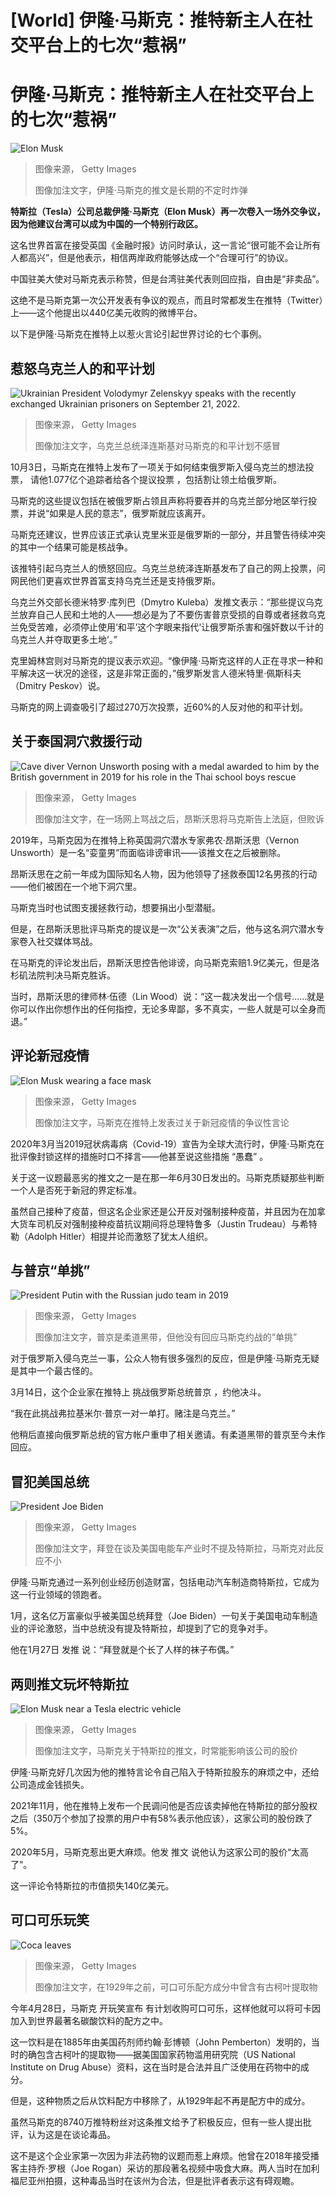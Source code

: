 # [World] 伊隆·马斯克：推特新主人在社交平台上的七次“惹祸”

#  伊隆·马斯克：推特新主人在社交平台上的七次“惹祸”


![Elon Musk](_124345736_1760bb35-f25e-44d7-a936-067686a57b45.jpg)

> 图像来源，  Getty Images
>
> 图像加注文字，伊隆·马斯克的推文是长期的不定时炸弹

**特斯拉（Tesla）公司总裁伊隆·马斯克（Elon Musk）再一次卷入一场外交争议，因为他建议台湾可以成为中国的一个特别行政区。**

这名世界首富在接受英国《金融时报》访问时承认，这一言论“很可能不会让所有人都高兴”，但是他表示，相信两岸政府能够达成一个“合理可行”的协议。

中国驻美大使对马斯克表示称赞，但是台湾驻美代表则回应指，自由是“非卖品”。

这绝不是马斯克第一次公开发表有争议的观点，而且时常都发生在推特（Twitter）上——这个他提出以440亿美元收购的微博平台。

以下是伊隆·马斯克在推特上以惹火言论引起世界讨论的七个事例。

##  惹怒乌克兰人的和平计划

![Ukrainian President Volodymyr Zelenskyy speaks with the recently exchanged Ukrainian prisoners on September 21, 2022.](_126962370_gettyimages-1243417331.jpg)

> 图像来源，  Getty Images
>
> 图像加注文字，乌克兰总统泽连斯基对马斯克的和平计划不感冒

10月3日，马斯克在推特上发布了一项关于如何结束俄罗斯入侵乌克兰的想法投票， 请他1.077亿个追踪者给各个提议投票  ，包括割让领土给俄罗斯。

马斯克的这些提议包括在被俄罗斯占领且声称将要吞并的乌克兰部分地区举行投票，并说“如果是人民的意志”，俄罗斯就应该离开。

马斯克还建议，世界应该正式承认克里米亚是俄罗斯的一部分，并且警告待续冲突的其中一个结果可能是核战争。

该推特引起乌克兰人的愤怒回应。乌克兰总统泽连斯基发布了自己的网上投票，问网民他们更喜欢世界首富支持乌克兰还是支持俄罗斯。

乌克兰外交部长德米特罗·库列巴（Dmytro Kuleba）发推文表示：“那些提议乌克兰放弃自己人民和土地的人——想必是为了不要伤害普京受损的自尊或者拯救乌克兰免受苦难，必须停止使用‘和平’这个字眼来指代‘让俄罗斯杀害和强奸数以千计的乌克兰人并夺取更多土地’。”

克里姆林宫则对马斯克的提议表示欢迎。“像伊隆·马斯克这样的人正在寻求一种和平解决这一状况的途径，这是非常正面的，”俄罗斯发言人德米特里·佩斯科夫（Dmitry Peskov）说。

马斯克的网上调查吸引了超过270万次投票，近60%的人反对他的和平计划。

##  关于泰国洞穴救援行动

![Cave diver Vernon Unsworth posing with a medal awarded to him by the British government in 2019 for his role in the Thai school boys rescue](_124345774_unsworth.png)

> 图像来源，  Getty Images
>
> 图像加注文字，在一场网上骂战之后，昂斯沃思将马克斯告上法庭，但败诉

2019年，马斯克因为在推特上称英国洞穴潜水专家弗农·昂斯沃思（Vernon Unsworth）是一名“娈童男”而面临诽谤审讯——该推文在之后被删除。

昂斯沃思在之前一年成为国际知名人物，因为他领导了拯救泰国12名男孩的行动——他们被困在一个地下洞穴里。

马斯克当时也试图支援拯救行动，想要捐出小型潜艇。

但是，在昂斯沃思批评马斯克的提议是一次“公关表演”之后，他与这名洞穴潜水专家卷入社交媒体骂战。

在马斯克的评论发出后，昂斯沃思控告他诽谤，向马斯克索赔1.9亿美元，但是洛杉矶法院判决马斯克胜诉。

当时，昂斯沃思的律师林·伍德（Lin Wood）说：“这一裁决发出一个信号……就是你可以作出你想作出的任何指控，无论多卑鄙，多不真实，一些人就是可以全身而退。”

##  评论新冠疫情

![Elon Musk wearing a face mask](_124345776_covid.png)

> 图像来源，  Getty Images
>
> 图像加注文字，马斯克在推特上发表过关于新冠疫情的争议性言论

2020年3月当2019冠状病毒病（Covid-19）宣告为全球大流行时，伊隆·马斯克在批评像封锁这样的措施时口不择言——他甚至说这些措施 “愚蠢”  。

关于这一议题最恶劣的推文之一是在那一年6月30日发出的。马斯克质疑那些判断一个人是否死于新冠的界定标准。

虽然自己接种了疫苗，但这名企业家还是公开反对强制接种疫苗，并且因为在加拿大货车司机反对强制接种疫苗抗议期间将总理特鲁多（Justin Trudeau）与希特勒（Adolph Hitler）相提并论而激怒了犹太人组织。

##  与普京“单挑”

![President Putin with the Russian judo team in 2019](_124345778_judo.png)

> 图像来源，  Getty Images
>
> 图像加注文字，普京是柔道黑带，但他没有回应马斯克约战的“单挑”

对于俄罗斯入侵乌克兰一事，公众人物有很多强烈的反应，但是伊隆·马斯克无疑是其中一个最古怪的。

3月14日，这个企业家在推特上 挑战俄罗斯总统普京  ，约他决斗。

“我在此挑战弗拉基米尔·普京一对一单打。赌注是乌克兰。”

他稍后直接向俄罗斯总统的官方帐户重申了相关邀请。有柔道黑带的普京至今未作回应。

##  冒犯美国总统

![President Joe Biden](_124346446_biden.png)

> 图像来源，  Getty Images
>
> 图像加注文字，拜登在谈及美国电能车产业时不提及特斯拉，马斯克对此反应不小

伊隆·马斯克通过一系列创业经历创造财富，包括电动汽车制造商特斯拉，它成为这一行业领域的领跑者。

1月，这名亿万富豪似乎被美国总统拜登（Joe Biden）一句关于美国电动车制造业的评论激怒，当中总统没有提及特斯拉，却提到了它的竞争对手。

他在1月27日 发推  说：“拜登就是个长了人样的袜子布偶。”

##  两则推文玩坏特斯拉

![Elon Musk near a Tesla electric vehicle](_124346448_tesla.png)

> 图像来源，  Getty Images
>
> 图像加注文字，马斯克关于特斯拉的推文，时常能影响该公司的股价

伊隆·马斯克好几次因为他的推特言论令自己陷入于特斯拉股东的麻烦之中，还给公司造成金钱损失。

2021年11月，他在推特上发布一个民调问他是否应该卖掉他在特斯拉的部分股权之后（350万个参加了投票的用户中有58%表示他应该），这家公司的股份跌了5%。

2020年5月，马斯克惹出更大麻烦。他发 推文  说他认为这家公司的股价“太高了”。

这一评论令特斯拉的市值损失140亿美元。

##  可口可乐玩笑

![Coca leaves](_124346452_cocaleaf.png)

> 图像来源，  Getty Images
>
> 图像加注文字，在1929年之前，可口可乐配方成分中曾含有古柯叶提取物

今年4月28日，马斯克 开玩笑宣布  有计划收购可口可乐，这样他就可以将可卡因加入到世界最著名碳酸饮料的配方之中。

这一饮料是在1885年由美国药剂师约翰·彭博顿（John Pemberton）发明的，当时的确包含古柯叶的提取物——据美国国家药物滥用研究院（US National Institute on Drug Abuse）资料，这在当时是合法并且广泛使用在药物中的成分。

但是，这种物质之后从饮料配方中移除了，从1929年起不再是配方中的成分。

虽然马斯克的8740万推特粉丝对这条推文给予了积极反应，但有一些人提出批评，认为这是在谈论毒品。

这不是这个企业家第一次因为非法药物的议题而惹上麻烦。他曾在2018年接受播客主持乔·罗根（Joe Rogan）采访的那段著名视频中吸食大麻。两人当时在加利福尼亚州拍摄，这种毒品当时在该州为合法，但是批评者表示这有碍观瞻。


